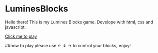 # LuminesBlocks

Hello there! This is my Lumines Blocks game.
Develope with html, css and javascript.

[ Click me to play ](https://wangny.github.io/LuminesBlocks/)


##how to play
please use ← ↓ → to control your blocks, enjoy!
